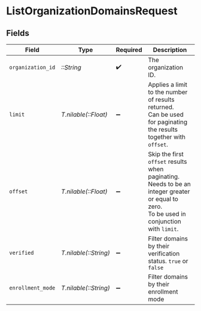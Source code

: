 # ListOrganizationDomainsRequest


## Fields

| Field                                                                                                                                     | Type                                                                                                                                      | Required                                                                                                                                  | Description                                                                                                                               |
| ----------------------------------------------------------------------------------------------------------------------------------------- | ----------------------------------------------------------------------------------------------------------------------------------------- | ----------------------------------------------------------------------------------------------------------------------------------------- | ----------------------------------------------------------------------------------------------------------------------------------------- |
| `organization_id`                                                                                                                         | *::String*                                                                                                                                | :heavy_check_mark:                                                                                                                        | The organization ID.                                                                                                                      |
| `limit`                                                                                                                                   | *T.nilable(::Float)*                                                                                                                      | :heavy_minus_sign:                                                                                                                        | Applies a limit to the number of results returned.<br/>Can be used for paginating the results together with `offset`.                     |
| `offset`                                                                                                                                  | *T.nilable(::Float)*                                                                                                                      | :heavy_minus_sign:                                                                                                                        | Skip the first `offset` results when paginating.<br/>Needs to be an integer greater or equal to zero.<br/>To be used in conjunction with `limit`. |
| `verified`                                                                                                                                | *T.nilable(::String)*                                                                                                                     | :heavy_minus_sign:                                                                                                                        | Filter domains by their verification status. `true` or `false`                                                                            |
| `enrollment_mode`                                                                                                                         | *T.nilable(::String)*                                                                                                                     | :heavy_minus_sign:                                                                                                                        | Filter domains by their enrollment mode                                                                                                   |